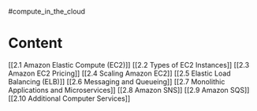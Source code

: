 #compute_in_the_cloud
# Content
[[2.1 Amazon Elastic Compute (EC2)]]
[[2.2 Types of EC2 Instances]]
[[2.3 Amazon EC2 Pricing]]
[[2.4 Scaling Amazon EC2]]
[[2.5 Elastic Load Balancing (ELB)]]
[[2.6 Messaging and Queueing]]
[[2.7 Monolithic Applications and Microservices]]
[[2.8 Amazon SNS]]
[[2.9 Amazon SQS]]
[[2.10 Additional Computer Services]]